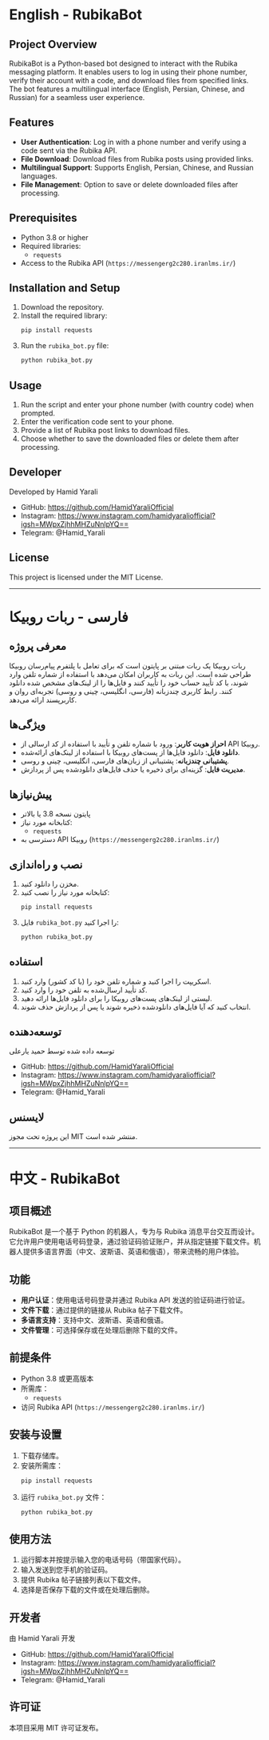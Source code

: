 # English - RubikaBot

## Project Overview
RubikaBot is a Python-based bot designed to interact with the Rubika messaging platform. It enables users to log in using their phone number, verify their account with a code, and download files from specified links. The bot features a multilingual interface (English, Persian, Chinese, and Russian) for a seamless user experience.

## Features
- **User Authentication**: Log in with a phone number and verify using a code sent via the Rubika API.
- **File Download**: Download files from Rubika posts using provided links.
- **Multilingual Support**: Supports English, Persian, Chinese, and Russian languages.
- **File Management**: Option to save or delete downloaded files after processing.

## Prerequisites
- Python 3.8 or higher
- Required libraries:
  - `requests`
- Access to the Rubika API (`https://messengerg2c280.iranlms.ir/`)

## Installation and Setup
1. Download the repository.
2. Install the required library:
   ```bash
   pip install requests
   ```
3. Run the `rubika_bot.py` file:
   ```bash
   python rubika_bot.py
   ```

## Usage
1. Run the script and enter your phone number (with country code) when prompted.
2. Enter the verification code sent to your phone.
3. Provide a list of Rubika post links to download files.
4. Choose whether to save the downloaded files or delete them after processing.

## Developer
Developed by Hamid Yarali  
- GitHub: https://github.com/HamidYaraliOfficial  
- Instagram: https://www.instagram.com/hamidyaraliofficial?igsh=MWpxZjhhMHZuNnlpYQ==  
- Telegram: @Hamid_Yarali  

## License
This project is licensed under the MIT License.

---

# فارسی - ربات روبیکا

## معرفی پروژه
ربات روبیکا یک ربات مبتنی بر پایتون است که برای تعامل با پلتفرم پیام‌رسان روبیکا طراحی شده است. این ربات به کاربران امکان می‌دهد با استفاده از شماره تلفن وارد شوند، با کد تأیید حساب خود را تأیید کنند و فایل‌ها را از لینک‌های مشخص شده دانلود کنند. رابط کاربری چندزبانه (فارسی، انگلیسی، چینی و روسی) تجربه‌ای روان و کاربرپسند ارائه می‌دهد.

## ویژگی‌ها
- **احراز هویت کاربر**: ورود با شماره تلفن و تأیید با استفاده از کد ارسالی از API روبیکا.
- **دانلود فایل**: دانلود فایل‌ها از پست‌های روبیکا با استفاده از لینک‌های ارائه‌شده.
- **پشتیبانی چندزبانه**: پشتیبانی از زبان‌های فارسی، انگلیسی، چینی و روسی.
- **مدیریت فایل**: گزینه‌ای برای ذخیره یا حذف فایل‌های دانلودشده پس از پردازش.

## پیش‌نیازها
- پایتون نسخه 3.8 یا بالاتر
- کتابخانه مورد نیاز:
  - `requests`
- دسترسی به API روبیکا (`https://messengerg2c280.iranlms.ir/`)

## نصب و راه‌اندازی
1. مخزن را دانلود کنید.
2. کتابخانه مورد نیاز را نصب کنید:
   ```bash
   pip install requests
   ```
3. فایل `rubika_bot.py` را اجرا کنید:
   ```bash
   python rubika_bot.py
   ```

## استفاده
1. اسکریپت را اجرا کنید و شماره تلفن خود را (با کد کشور) وارد کنید.
2. کد تأیید ارسال‌شده به تلفن خود را وارد کنید.
3. لیستی از لینک‌های پست‌های روبیکا را برای دانلود فایل‌ها ارائه دهید.
4. انتخاب کنید که آیا فایل‌های دانلودشده ذخیره شوند یا پس از پردازش حذف شوند.

## توسعه‌دهنده
توسعه داده شده توسط حمید یارعلی  
- GitHub: https://github.com/HamidYaraliOfficial  
- Instagram: https://www.instagram.com/hamidyaraliofficial?igsh=MWpxZjhhMHZuNnlpYQ==  
- Telegram: @Hamid_Yarali  

## لایسنس
این پروژه تحت مجوز MIT منتشر شده است.

---

# 中文 - RubikaBot

## 项目概述
RubikaBot 是一个基于 Python 的机器人，专为与 Rubika 消息平台交互而设计。它允许用户使用电话号码登录，通过验证码验证账户，并从指定链接下载文件。机器人提供多语言界面（中文、波斯语、英语和俄语），带来流畅的用户体验。

## 功能
- **用户认证**：使用电话号码登录并通过 Rubika API 发送的验证码进行验证。
- **文件下载**：通过提供的链接从 Rubika 帖子下载文件。
- **多语言支持**：支持中文、波斯语、英语和俄语。
- **文件管理**：可选择保存或在处理后删除下载的文件。

## 前提条件
- Python 3.8 或更高版本
- 所需库：
  - `requests`
- 访问 Rubika API (`https://messengerg2c280.iranlms.ir/`)

## 安装与设置
1. 下载存储库。
2. 安装所需库：
   ```bash
   pip install requests
   ```
3. 运行 `rubika_bot.py` 文件：
   ```bash
   python rubika_bot.py
   ```

## 使用方法
1. 运行脚本并按提示输入您的电话号码（带国家代码）。
2. 输入发送到您手机的验证码。
3. 提供 Rubika 帖子链接列表以下载文件。
4. 选择是否保存下载的文件或在处理后删除。

## 开发者
由 Hamid Yarali 开发  
- GitHub: https://github.com/HamidYaraliOfficial  
- Instagram: https://www.instagram.com/hamidyaraliofficial?igsh=MWpxZjhhMHZuNnlpYQ==  
- Telegram: @Hamid_Yarali  

## 许可证
本项目采用 MIT 许可证发布。